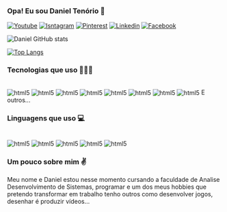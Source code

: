 ### Opa! Eu sou Daniel Tenório 👋

[![Youtube](https://img.shields.io/badge/YouTube-FF0000?style=for-the-badge&logo=youtube&logoColor=white)](https://www.youtube.com/@danieltanimacao1817/videos)
[![Isntagram](https://img.shields.io/badge/Instagram-E4405F?style=for-the-badge&logo=instagram&logoColor=white)](https://www.instagram.com/danieltenorio35/)
[![Pinterest](https://img.shields.io/badge/Pinterest-%23E60023.svg?&style=for-the-badge&logo=Pinterest&logoColor=white)](https://br.pinterest.com/danieltenorio2046/)
[![Linkedin](https://img.shields.io/badge/LinkedIn-0077B5?style=for-the-badge&logo=linkedin&logoColor=white)](https://www.linkedin.com/in/daniel-tenório-6471b0244/)
[![Facebook](https://img.shields.io/badge/Facebook-1877F2?style=for-the-badge&logo=facebook&logoColor=white)](https://www.facebook.com/daniel.tenorio.92167)

![Daniel GitHub stats](https://github-readme-stats.vercel.app/api?username=danielBRTanimacao&show_icons=true&theme=dracula)

[![Top Langs](https://github-readme-stats.vercel.app/api/top-langs/?username=danielBRTanimacao&hide_progress=true)](https://github.com/anuraghazra/github-readme-stats)

### Tecnologias que uso 🧑🏻‍💻

<div style="display: inline_block"><br/>
  <img align="center" alt="html5" src="https://img.shields.io/badge/GitHub-100000?style=for-the-badge&logo=github&logoColor=white"/>
  <img align="center" alt="html5" src="https://img.shields.io/badge/Adobe%20Photoshop-31A8FF?style=for-the-badge&logo=Adobe%20Photoshop&logoColor=black"/>
  <img align="center" alt="html5" src="https://img.shields.io/badge/Canva-%2300C4CC.svg?&style=for-the-badge&logo=Canva&logoColor=white"/>
  <img align="center" alt="html5" src="https://img.shields.io/badge/Duolingo-58CC02?style=for-the-badge&logo=Duolingo&logoColor=white"/>
  <img align="center" alt="html5" src="https://img.shields.io/badge/Udemy-EC5252?style=for-the-badge&logo=Udemy&logoColor=white"/>
  <img align="center" alt="html5" src="https://img.shields.io/badge/Visual_Studio_Code-0078D4?style=for-the-badge&logo=visual%20studio%20code&logoColor=white"/>
  <img align="center" alt="html5" src="https://img.shields.io/badge/Trello-0052CC?style=for-the-badge&logo=trello&logoColor=white"/>
  <img align="center" alt="html5" src="https://img.shields.io/badge/GIT-E44C30?style=for-the-badge&logo=git&logoColor=white"/>
   E outros...
</div>

### Linguagens que uso 💻

<div style="display: inline_block"><br/>
  <img align="center" alt="html5" src="https://img.shields.io/badge/C%23-239120?style=for-the-badge&logo=c-sharp&logoColor=white"/>
  <img align="center" alt="html5" src="https://img.shields.io/badge/Python-3776AB?style=for-the-badge&logo=python&logoColor=white"/>
  <img align="center" alt="html5" src="https://img.shields.io/badge/.NET-5C2D91?style=for-the-badge&logo=.net&logoColor=white"/>
  <img align="center" alt="html5" src="https://img.shields.io/badge/HTML5-E34F26?style=for-the-badge&logo=html5&logoColor=white"/>
  <img align="center" alt="html5" src="https://img.shields.io/badge/CSS3-1572B6?style=for-the-badge&logo=css3&logoColor=white"/>
</div>

### Um pouco sobre mim ✌️
Meu nome e Daniel estou nesse momento cursando a faculdade de Analise Desenvolvimento de Sistemas, programar e um dos meus hobbies que pretendo transformar em trabalho tenho outros como desenvolver jogos, desenhar é produzir vídeos...
